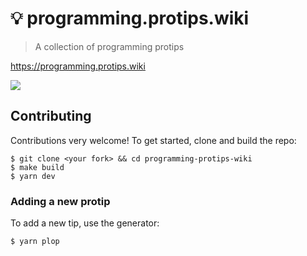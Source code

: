 # 💡  programming.protips.wiki

> A collection of programming protips

https://programming.protips.wiki

<img src="https://i.fluffy.cc/ptw9Z1CtK87rGj1qJBV5WChCqhjvJ7jV.png">

## Contributing

Contributions very welcome! To get started, clone and build the repo:

```
$ git clone <your fork> && cd programming-protips-wiki
$ make build
$ yarn dev
```

### Adding a new protip

To add a new tip, use the generator:

```
$ yarn plop
```